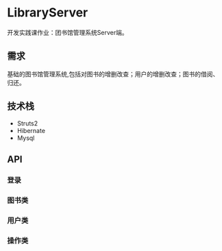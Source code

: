 # LibraryServer

开发实践课作业：团书馆管理系统Server端。

## 需求

基础的图书馆管理系统,包括对图书的增删改查；用户的增删改查；图书的借阅、归还。

## 技术栈

 - Struts2
 - Hibernate
 - Mysql

## API

### 登录


### 图书类


### 用户类


### 操作类
